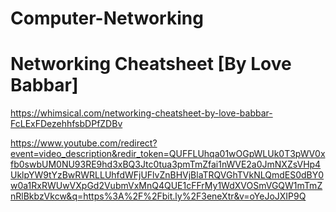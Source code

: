 # Computer-Networking

# Networking Cheatsheet [By Love Babbar]
https://whimsical.com/networking-cheatsheet-by-love-babbar-FcLExFDezehhfsbDPfZDBv 

https://www.youtube.com/redirect?event=video_description&redir_token=QUFFLUhqa01wOGpWLUk0T3pWV0xfb0swbUM0NU93RE9hd3xBQ3Jtc0tua3pmTmZfai1nWVE2a0JmNXZsVHp4UklpYW9tYzBwRWRLLUhfdWFjUFlvZnBHVjBlaTRQVGhTVkNLQmdES0dBY0w0a1RxRWUwVXpGd2VubmVxMnQ4QUE1cFFrMy1WdXVOSmVGQW1mTmZnRlBkbzVkcw&q=https%3A%2F%2Fbit.ly%2F3eneXtr&v=oYeJoJXIP9Q
